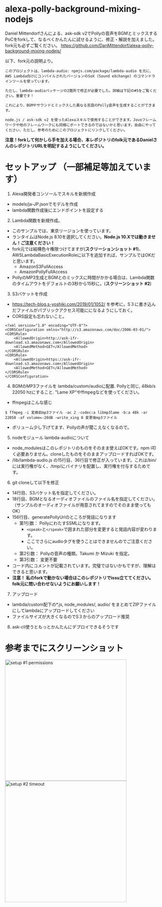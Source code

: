 # alexa-polly-background-mixing-nodejs

Daniel Mittendorfさんによる、ask-sdk v2でPollyの音声をBGMとミックスするPoCをforkして、なるべくかんたんに試せるように、修正・解説を加えました。
fork元も必ずご覧ください。
https://github.com/DanMittendorf/alexa-polly-background-mixing-nodejs/

以下、fork元の説明より。

```
このプロジェクトは、lambda-audio: npmjs.com/package/lambda-audio を元に、AWS Lambda向けにコンパイルされたバージョンのSoX (Sound eXchange) のコマンドラインツールを使っています。

ただし、lambda-audioパッケージの2箇所で修正が必要でした。詳細は下記の#5をご覧ください。重要です！

これにより、BGMやサウンドとミックスした異なる言語のPolly音声を生成することができます。

node.js / ask-sdk v2 を使ったAlexaスキルで使用することができます。Jovoフレームワークや他のフレームワークにも同様にポートできるのではないかと思います。自由にやってください、ただし、参考のためにこのプロジェクトにリンクしてください。
```

**注意！forkして何かしら手を加える場合、本レポジトリのfolk元であるDanielさんのレポジトリURLを明記するようにしてください。**

# セットアップ （一部補足等加えています）

1. Alexa開発者コンソールでスキルを新規作成
  - models/ja-JP.jsonでモデルを作成
  - lambda関数作成後にエンドポイントを設定する

2. Lambda関数を新規作成。
  - このサンプルでは、東京リージョンを使っています。
  - ランタイムはNode.js 8.10を選択してください。**Node.js 10.Xでは動きません！ご注意ください！**
  - fork元では結構色々権限つけてますが(**スクリーションショット #1**)、AWSLambdaBasicExecutionRoleに以下を追加すれば、サンプルではOKだと思います。
    - AmazonS3FullAccess
    - AmazonPollyFullAccess
  - PollyのMP3生成とBGMとのミックスに時間がかかる場合は、Lambda関数のタイムアウトをデフォルトの3秒から15秒に。(**スクリーンショット #2**)

3. S3バケットを作成
  - https://tech-blog.s-yoshiki.com/2019/01/1052/ を参考に。S３に書き込んだファイルがパブリックアクセス可能にになるようにしておく。
  - CORS設定も忘れないこと。
```
<?xml version="1.0" encoding="UTF-8"?>
<CORSConfiguration xmlns="http://s3.amazonaws.com/doc/2006-03-01/">
<CORSRule>
    <AllowedOrigin>http://ask-ifr-download.s3.amazonaws.com</AllowedOrigin>
    <AllowedMethod>GET</AllowedMethod>
</CORSRule>
<CORSRule>
    <AllowedOrigin>https://ask-ifr-download.s3.amazonaws.com</AllowedOrigin>
    <AllowedMethod>GET</AllowedMethod>
</CORSRule>
</CORSConfiguration>
```

4. BGMのMP3ファイルを lambda/custom/audioに配置. Pollyと同じ, 48kb/s 22050 hzにすること. "Lame XP"やffmpegなどを使ってください。
  - ffmpegはこんな感じ
```
$ ffmpeg -i 変換前mp3ファイル -ac 2 -codec:a libmp3lame -b:a 48k -ar 22050 -af volume=-20dB -write_xing 0 変更後mp3ファイル
```
  - ボリューム少し下げてます、Pollyの声が聞こえなくなるので。

5. nodeモジュール lambda-audioについて
  - node_modulesはこのレポジトリのものをそのまま使えばOKです。npm i叩く必要ありません。cloneしたものをそのままアップロードすればOKです。
  - /lib/lambda-audio.js の15行目、36行目で修正が入っています。これは/bin/には実行権がなく、/tmp/にバイナリを配置し、実行権を付与するためです。

6. git cloneして以下を修正
  - 14行目、S3バケット名を指定してください。
  - 18行目、BGMとなるオーディオファイルのファイル名を指定してください。（サンプルのオーディオファイルが用意されてますのでそのまま使ってもOK）
  - 156行目、generatePollyUrlのところが発話になります
    - 第1引数： PollyにわたすSSMLになります。
      - ```<speak>```と```</speak>```で囲まれた部分を変更すると発話内容が変わります。
      - ここでさらにaudioタグを使うことはできませんのでご注意ください。
    - 第2引数： Pollyの音声の種類。Takumi か Mizuki を指定。
    - 第3引数： 変更不要
  - コード内にコメントが記載されています。完璧ではないかもですが、理解はできると思います。
  - **注意！ 私のforkで動かない場合はこのレポジトリでissu立ててください。folk元に問い合わせないようにお願いします！**

7. アップロード
  - lambda/custom配下の*.js, node_modules/, audio/ をまとめてZIPファイルにしてlambdaにアップロードしてください
  - ファイルサイズが大きくなるのでS３からのアップロード推奨

8. ask-cli使うともっとかんたんにデプロイできるそうです

# 参考までにスクリーンショット

<img width="400" alt="setup #1 permissions" src="https://digivoice.io/wp-content/uploads/2019/04/setup-things.jpg"/>
<img width="400" alt="setup #2 timeout" src="https://digivoice.io/wp-content/uploads/2019/04/setup-things_2.jpg"/>

